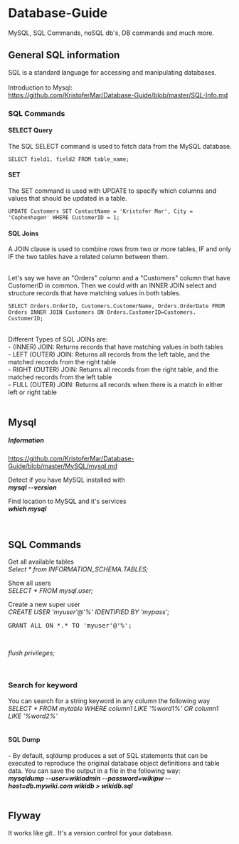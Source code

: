 <h1>Database-Guide</h1>
MySQL, SQL Commands, noSQL db's, DB commands and much more.

<h2>General SQL information</h2>
SQL is a standard language for accessing and manipulating databases. <br>

<br>
Introduction to Mysql: <br>
<a href="https://github.com/KristoferMar/Database-Guide/blob/master/SQL-Info.md" target="_blank">https://github.com/KristoferMar/Database-Guide/blob/master/SQL-Info.md</a><br>

<h3>SQL Commands</h3>
<h4>SELECT Query</h4>
The SQL SELECT command is used to fetch data from the MySQL database.<br>

```
SELECT field1, field2 FROM table_name;
```

<h4>SET</h4>
The SET command is used with UPDATE to specify which columns and values that should be updated in a table. <br>

```
UPDATE Customers SET ContactName = 'Kristofer Mar', City = 'Cophenhagen' WHERE CustomerID = 1;
```

<h4>SQL Joins</h4>
A JOIN clause is used to combine rows from two or more tables, IF and only IF the two tables have a related column between them. <br><br>

Let's say we have an "Orders" column and a "Customers" column that have CustomerID in common. Then we could with an INNER JOIN select and structure records that have matching values in both tables. <br>

```
SELECT Orders.OrderID, Customers.CustomerName, Orders.OrderDate FROM Orders INNER JOIN Customers ON Orders.CustomerID=Customers. CustomerID;
```

<br>
Different Types of SQL JOINs are: <br>
- (INNER) JOIN: Returns records that have matching values in both tables <br>
- LEFT (OUTER) JOIN: Returns all records from the left table, and the matched records from the right table <br>
- RIGHT (OUTER) JOIN: Returns all records from the right table, and the matched records from the left table <br>
- FULL (OUTER) JOIN: Returns all records when there is a match in either left or right table <br>



<br>
<h2>Mysql</h2>

##### Information 
<a href="https://github.com/KristoferMar/Database-Guide/blob/master/MySQL/mysql.md" target="_blank">https://github.com/KristoferMar/Database-Guide/blob/master/MySQL/mysql.md</a><br>

Detect if you have MySQL installed with <br>
<i><b> mysql --version </b></i><br>

Find location to MySQL and it's services <br>
<i><b>which mysql</b></i><br>



<br>
<h2>SQL Commands</h2>

Get all available tables <br>
<i>Select * from INFORMATION_SCHEMA.TABLES; </i><br>

Show all users <br>
<i>SELECT * FROM mysql.user;</i><br>

Create a new super user <br>
<i>CREATE USER 'myuser'@'%' IDENTIFIED BY 'mypass';</i><br>
<pre>GRANT ALL ON *.* TO 'myuser'@'%';</pre><br>
<i>flush privileges;</i> <br>



<br>
<h3>Search for keyword</h3>
You can search for a string keyword in any column the following way <br>
<i> SELECT * FROM mytable WHERE column1 LIKE '%word1%' OR column1 LIKE '%word2%'</i><br>



<br>
<h4>SQL Dump</h4>
- By default, sqldump produces a set of SQL statements that can be executed to reproduce the original database object definitions and table data. You can save the output in a file in the following way: <br>
<b><i>mysqldump --user=wikiadmin --password=wikipw --host=db.mywiki.com wikidb > wikidb.sql</i></b><br>

<br>
<h2> Flyway </h2>

It works like git.. It's a version control for your database.
